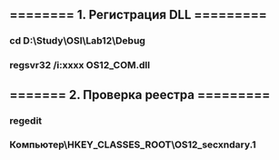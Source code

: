 
## ========  1. Регистрация DLL  =========
### cd D:\Study\OSI\Lab12\Debug
### regsvr32 /i:xxxx OS12_COM.dll

## =======  2. Проверка реестра  =========
### regedit
### Компьютер\HKEY_CLASSES_ROOT\OS12_secxndary.1
